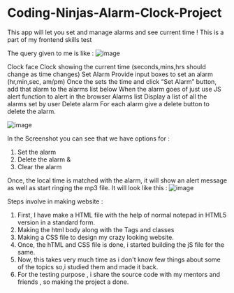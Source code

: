 # Coding-Ninjas-Alarm-Clock-Project
This app will let you set and manage alarms and see current time ! This is a part of my frontend skills test


The query given to me is like :
![image](https://user-images.githubusercontent.com/114986701/193791795-0393715c-9ba8-4e79-b174-4d8dbcb0caed.png)


Clock face Clock showing the current time (seconds,mins,hrs should change as time changes)  Set Alarm Provide input boxes to set an alarm (hr,min,sec, am/pm) Once the sets the time and click “Set Alarm” button, add that alarm to the alarms list below When the alarm goes of just use JS alert function to alert in the browser  Alarms list Display a list of all the alarms set by user Delete alarm For each alarm give a delete button to delete the alarm.

![image](https://user-images.githubusercontent.com/114986701/193788268-292244fc-40bc-4ffd-ba4a-f29453b6481e.png)

In the Screenshot you can see that we have options for :
1. Set the alarm
2. Delete the alarm &
3. Clear the alarm

Once, the local time is matched with the alarm, it will show an alert message as well as start ringing the mp3 file. 
It will look like this :
![image](https://user-images.githubusercontent.com/114986701/193790119-0d4ebe5a-1fa4-458f-8022-2904f25c8246.png)

Steps involve in making website :
1. First, I have make a HTML file with the help of normal notepad in HTML5 version in a standard form.
2. Making the html body along with the Tags and classes
3. Making a CSS file to design my crazy looking website.
4. Once, the hTML and CSS file is done, i started building the jS file for the same.
5. Now, this takes very much time as i don't know few things about some of the topics so,i studied them and made it back.
6. For the testing purpose , i share the source code with my mentors and friends , so making the project a done.


